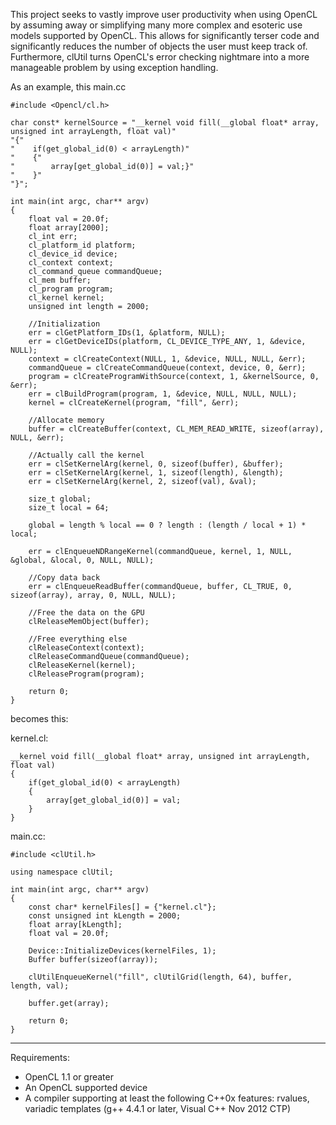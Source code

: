 This project seeks to vastly improve user productivity when using OpenCL by assuming away or simplifying many more complex and esoteric use models supported by OpenCL. This allows for significantly terser code and significantly reduces the number of objects the user must keep track of. Furthermore, clUtil turns OpenCL's error checking nightmare into a more manageable problem by using exception handling.

As an example, this
main.cc
```
#include <Opencl/cl.h>

char const* kernelSource = "__kernel void fill(__global float* array, unsigned int arrayLength, float val)"
"{"
"    if(get_global_id(0) < arrayLength)"
"    {"
"        array[get_global_id(0)] = val;}"
"    }"
"}";

int main(int argc, char** argv)
{
    float val = 20.0f;
    float array[2000];
    cl_int err;
    cl_platform_id platform;
    cl_device_id device;
    cl_context context;
    cl_command_queue commandQueue;
    cl_mem buffer;
    cl_program program;
    cl_kernel kernel;
    unsigned int length = 2000;

    //Initialization
    err = clGetPlatform_IDs(1, &platform, NULL);
    err = clGetDeviceIDs(platform, CL_DEVICE_TYPE_ANY, 1, &device, NULL);
    context = clCreateContext(NULL, 1, &device, NULL, NULL, &err);
    commandQueue = clCreateCommandQueue(context, device, 0, &err);
    program = clCreateProgramWithSource(context, 1, &kernelSource, 0, &err);
    err = clBuildProgram(program, 1, &device, NULL, NULL, NULL);
    kernel = clCreateKernel(program, "fill", &err);

    //Allocate memory    
    buffer = clCreateBuffer(context, CL_MEM_READ_WRITE, sizeof(array), NULL, &err);

    //Actually call the kernel
    err = clSetKernelArg(kernel, 0, sizeof(buffer), &buffer);
    err = clSetKernelArg(kernel, 1, sizeof(length), &length);
    err = clSetKernelArg(kernel, 2, sizeof(val), &val);

    size_t global;
    size_t local = 64;
    
    global = length % local == 0 ? length : (length / local + 1) * local;

    err = clEnqueueNDRangeKernel(commandQueue, kernel, 1, NULL, &global, &local, 0, NULL, NULL);

    //Copy data back
    err = clEnqueueReadBuffer(commandQueue, buffer, CL_TRUE, 0, sizeof(array), array, 0, NULL, NULL);

    //Free the data on the GPU
    clReleaseMemObject(buffer);
  
    //Free everything else
    clReleaseContext(context);
    clReleaseCommandQueue(commandQueue);
    clReleaseKernel(kernel);
    clReleaseProgram(program);

    return 0;
}
```

becomes this:

kernel.cl:
```
__kernel void fill(__global float* array, unsigned int arrayLength, float val)
{
    if(get_global_id(0) < arrayLength)
    {
        array[get_global_id(0)] = val;
    }
}
```
main.cc:
```
#include <clUtil.h>

using namespace clUtil;

int main(int argc, char** argv)
{
    const char* kernelFiles[] = {"kernel.cl"};
    const unsigned int kLength = 2000;
    float array[kLength];
    float val = 20.0f;

    Device::InitializeDevices(kernelFiles, 1);
    Buffer buffer(sizeof(array));

    clUtilEnqueueKernel("fill", clUtilGrid(length, 64), buffer, length, val);
    
    buffer.get(array);

    return 0;
}
```


---


Requirements:
  * OpenCL 1.1 or greater
  * An OpenCL supported device
  * A compiler supporting at least the following C++0x features: rvalues, variadic templates (g++ 4.4.1 or later, Visual C++ Nov 2012 CTP)